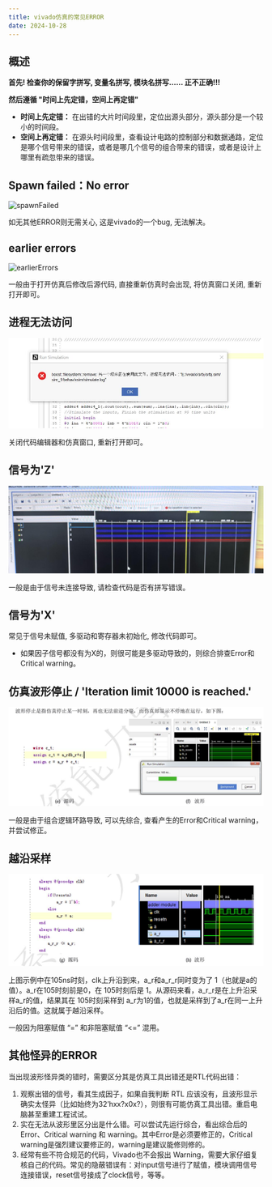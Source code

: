 ```yaml
---
title: vivado仿真的常见ERROR
date: 2024-10-28
---
```


## 概述

**首先! 检查你的保留字拼写, 变量名拼写, 模块名拼写...... 正不正确!!!**



**然后遵循 "时间上先定错，空间上再定错"**

- **时间上先定错：** 在出错的大片时间段里，定位出源头部分，源头部分是一个较小的时间段。 
- **空间上再定错：** 在源头时间段里，查看设计电路的控制部分和数据通路，定位是哪个信号带来的错误，或者是哪几个信号的组合带来的错误，或者是设计上哪里有疏忽带来的错误。 


## Spawn failed：No error

![spawnFailed](./assets/simERROR/spawnFailed.jpg)

如无其他ERROR则无需关心, 这是vivado的一个bug, 无法解决。

## earlier errors

![earlierErrors](./assets/simERROR/earlierErrors.jpg)

一般由于打开仿真后修改后源代码, 直接重新仿真时会出现, 将仿真窗口关闭, 重新打开即可。

## 进程无法访问

![fileUsing](./assets/simERROR/fileUsing.jpg)

关闭代码编辑器和仿真窗口, 重新打开即可。

## 信号为'Z'

![signalZ](./assets/simERROR/Z.jpg)

一般是由于信号未连接导致, 请检查代码是否有拼写错误。

## 信号为'X'

常见于信号未赋值, 多驱动和寄存器未初始化, 修改代码即可。

- 如果因子信号都没有为X的，则很可能是多驱动导致的，则综合排查Error和Critical warning。

## 仿真波形停止 / 'Iteration limit 10000 is reached.'

![combloop](./assets/simERROR/combloop.jpg)

一般是由于组合逻辑环路导致, 可以先综合, 查看产生的Error和Critical warning，并尝试修正。

## 越沿采样

![over](./assets/simERROR/over.jpg)

上图示例中在105ns时刻，clk上升沿到来，a_r和a_r_r同时变为了 1（也就是a的值）。a_r在105时刻前是0，在 105时刻后是 1。从源码来看，a_r_r是在上升沿采样a_r的值，结果其在 105时刻采样到 a_r为1的值，也就是采样到了a_r在同一上升沿后的值。这就属于越沿采样。

一般因为阻塞赋值 “=” 和非阻塞赋值 “<=” 混用。

## 其他怪异的ERROR

当出现波形怪异类的错时，需要区分其是仿真工具出错还是RTL代码出错： 
1. 观察出错的信号，看其生成因子，如果自我判断 RTL 应该没有，且波形显示确实太怪异（比如始终为32’hxx?x0x?），则很有可能仿真工具出错。重启电脑甚至重建工程试试。 
2. 实在无法从波形里区分出是什么错。可以尝试先运行综合，看出综合后的 Error、Critical warning 和 warning。其中Error是必须要修正的，Critical warning是强烈建议要修正的，warning是建议能修则修的。 
3. 经常有些不符合规范的代码，Vivado也不会报出 Warning，需要大家仔细复核自己的代码。常见的隐蔽错误有：对input信号进行了赋值，模块调用信号连接错误，reset信号接成了clock信号，等等。 